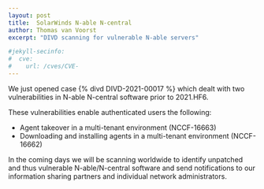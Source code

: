 ```yaml
---
layout: post
title:  SolarWinds N-able N-central
author: Thomas van Voorst
excerpt: "DIVD scanning for vulnerable N-able servers"

#jekyll-secinfo:
#  cve:
#    url: /cves/CVE-
---
```

We just opened case {% divd DIVD-2021-00017 %} which dealt with two vulnerabilities in N-able N-central software prior to 2021.HF6.

These vulnerabilities enable authenticated users the following:

* Agent takeover in a multi-tenant environment (NCCF-16663)
* Downloading and installing agents in a multi-tenant environment (NCCF-16662)

In the coming days we will be scanning worldwide to identify unpatched and thus vulnerable N-able/N-central software and send notifications to our information sharing partners and individual network administrators.
